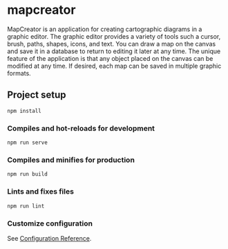 # mapcreator
MapCreator is an application for creating cartographic diagrams in a graphic editor. The graphic editor provides a variety of tools such a cursor, brush, paths, shapes, icons, and text. You can draw a map on the canvas and save it in a database to return to editing it later at any time. The unique feature of the application is that any object placed on the canvas can be modified at any time. If desired, each map can be saved in multiple graphic formats.
## Project setup
```
npm install
```

### Compiles and hot-reloads for development
```
npm run serve
```

### Compiles and minifies for production
```
npm run build
```

### Lints and fixes files
```
npm run lint
```

### Customize configuration
See [Configuration Reference](https://cli.vuejs.org/config/).
